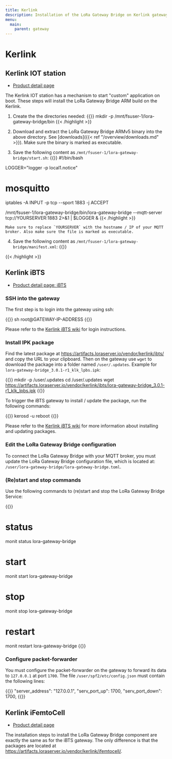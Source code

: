 ```yaml
---
title: Kerlink
description: Installation of the LoRa Gateway Bridge on Kerlink gateways.
menu:
  main:
    parent: gateway
---
```


# Kerlink

## Kerlink IOT station

* [Product detail page](https://www.kerlink.com/product/wirnet-station/)

The Kerlink IOT station has a mechanism to start "custom" application on boot.
These steps will install the LoRa Gateway Bridge ARM build on the Kerlink.

1. Create the the directories needed:
{{<highlight bash>}}
mkdir -p /mnt/fsuser-1/lora-gateway-bridge/bin
{{< /highlight >}}

2. Download and extract the LoRa Gateway Bridge ARMv5 binary into the above
   directory. See [downloads]({{< ref "/overview/downloads.md" >}}).
   Make sure the binary is marked as executable.

3. Save the following content as `/mnt/fsuser-1/lora-gateway-bridge/start.sh`:
{{<highlight bash>}}
#!/bin/bash

LOGGER="logger -p local1.notice"

# mosquitto
iptables -A INPUT -p tcp --sport 1883 -j ACCEPT

/mnt/fsuser-1/lora-gateway-bridge/bin/lora-gateway-bridge --mqtt-server tcp://YOURSERVER:1883  2>&1 | $LOGGER &
{{< /highlight >}}

    Make sure to replace `YOURSERVER` with the hostname / IP of your MQTT
    broker. Also make sure the file is marked as executable.

4. Save the following content as `/mnt/fsuser-1/lora-gateway-bridge/manifest.xml`:
{{<highlight xml>}}
<?xml version="1.0"?>
<manifest>
	<app name="lora-gateway-bridge" appid="1" binary="start.sh" >
		<start param="" autostart="y"/>
		<stop kill="9"/>
	</app>
</manifest>
{{< /highlight >}}

## Kerlink iBTS

* [Product detail page: iBTS](https://www.kerlink.com/product/wirnet-ibts/)

### SSH into the gateway

The first step is to login into the gateway using ssh:

{{<highlight bash>}}
sh root@GATEWAY-IP-ADDRESS
{{</highlight>}}

Please refer to the [Kerlink iBTS wiki](http://wikikerlink.fr/wirnet-ibts/)
for login instructions.

### Install IPK package

Find the latest package at https://artifacts.loraserver.io/vendor/kerlink/ibts/
and copy the URL to your clipboard. Then on the gateway use `wget` to download
the package into a folder named `/user/.updates`. Example for `lora-gateway-bridge_3.0.1-r1_klk_lpbs.ipk`:

{{<highlight bash>}}
mkdir -p /user/.updates
cd /user/.updates
wget https://artifacts.loraserver.io/vendor/kerlink/ibts/lora-gateway-bridge_3.0.1-r1_klk_lpbs.ipk
{{</highlight>}}

To trigger the iBTS gateway to install / update the package, run the following commands:

{{<highlight bash>}}
kerosd -u
reboot
{{</highlight>}}

Please refer to the [Kerlink iBTS wiki](http://wikikerlink.fr/wirnet-ibts/)
for more information about installing and updating packages.

### Edit the LoRa Gateway Bridge configuration

To connect the LoRa Gateway Bridge with your MQTT broker, you must update
the LoRa Gateway Bridge configuration file, which is located at:
`/user/lora-gateway-bridge/lora-gateway-bridge.toml`.

### (Re)start and stop commands

Use the following commands to (re)start and stop the LoRa Gateway Bridge Service:

{{<highlight bash>}}
# status
monit status lora-gateway-bridge

# start
monit start lora-gateway-bridge

# stop
monit stop lora-gateway-bridge

# restart
monit restart lora-gateway-bridge
{{</highlight>}}

### Configure packet-forwarder

You must configure the packet-forwarder on the gateway to forward its data to
`127.0.0.1` at port `1700`. The file `/user/spf2/etc/config.json` must contain the
following lines:

{{<highlight text>}}
"server_address": "127.0.0.1",
"serv_port_up": 1700,
"serv_port_down": 1700,
{{</highlight>}}

## Kerlink iFemtoCell

* [Product detail page](https://www.kerlink.com/product/wirnet-ifemtocell/)

The installation steps to install the LoRa Gateway Bridge component are exactly
the same as for the iBTS gateway. The only difference is that the packages
are located at https://artifacts.loraserver.io/vendor/kerlink/ifemtocell/.

